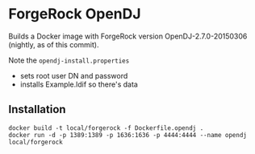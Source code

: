 # ForgeRock OpenDJ

Builds a Docker image with ForgeRock version OpenDJ-2.7.0-20150306 (nightly, as of this commit).

Note the `opendj-install.properties`
* sets root user DN and password
* installs Example.ldif so there's data


## Installation

	docker build -t local/forgerock -f Dockerfile.opendj .
	docker run -d -p 1389:1389 -p 1636:1636 -p 4444:4444 --name opendj local/forgerock